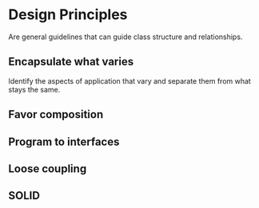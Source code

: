 # Design Principles

Are general guidelines that can guide class structure and relationships.

## Encapsulate what varies

Identify the aspects of application that vary and separate them from what stays the same.

## Favor composition

## Program to interfaces

## Loose coupling

## SOLID
